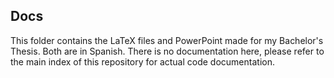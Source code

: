 ## Docs

This folder contains the LaTeX files and PowerPoint made for my Bachelor's Thesis.
Both are in Spanish.
There is no documentation here, please refer to the main index of this repository for actual code documentation.

